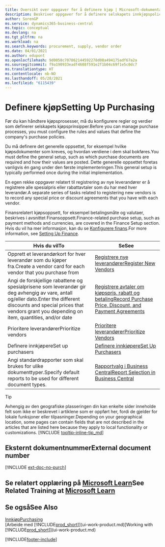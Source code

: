 ```yaml
---
title: Oversikt over oppgaver for å definere kjøp | Microsoft-dokumentasjon
description: Beskriver oppgaver for å definere selskapets innkjøpspolicyer og definere kjøpsprosessene.
author: SorenGP
ms.service: dynamics365-business-central
ms.topic: conceptual
ms.devlang: na
ms.tgt_pltfrm: na
ms.workload: na
ms.search.keywords: procurement, supply, vendor order
ms.date: 04/01/2021
ms.author: edupont
ms.openlocfilehash: 9d0058c707862144592278d08a494175adf67a2a
ms.sourcegitcommit: f9a190933eadf4608f591e2f1b04c69f1e5c0dc7
ms.translationtype: HT
ms.contentlocale: nb-NO
ms.lasthandoff: 05/28/2021
ms.locfileid: "6115439"
---
```

# <a name="setting-up-purchasing"></a><span data-ttu-id="cbf4e-103">Definere kjøp</span><span class="sxs-lookup"><span data-stu-id="cbf4e-103">Setting Up Purchasing</span></span>
<span data-ttu-id="cbf4e-104">Før du kan håndtere kjøpsprosesser, må du konfigurere regler og verdier som definerer selskapets kjøpsprinsipper.</span><span class="sxs-lookup"><span data-stu-id="cbf4e-104">Before you can manage purchase processes, you must configure the rules and values that define the company's purchase policies.</span></span>

<span data-ttu-id="cbf4e-105">Du må definere det generelle oppsettet, for eksempel hvilke kjøpsdokumenter som kreves, og hvordan verdiene i dem skal bokføres.</span><span class="sxs-lookup"><span data-stu-id="cbf4e-105">You must define the general setup, such as which purchase documents are required and how their values are posted.</span></span> <span data-ttu-id="cbf4e-106">Dette generelle oppsettet foretas vanligvis én gang under den første implementeringen.</span><span class="sxs-lookup"><span data-stu-id="cbf4e-106">This general setup is typically performed once during the initial implementation.</span></span>

<span data-ttu-id="cbf4e-107">En egen rekke oppgaver relatert til registrering av nye leverandører er å registrere alle spesialpris eller rabattavtaler som du har med hver leverandør.</span><span class="sxs-lookup"><span data-stu-id="cbf4e-107">A separate series of tasks related to registering new vendors is to record any special price or discount agreements that you have with each vendor.</span></span>

<span data-ttu-id="cbf4e-108">Finansrelatert kjøpsoppsett, for eksempel betalingsmåte og valutaer, beskrives i avsnittet Finansoppsett.</span><span class="sxs-lookup"><span data-stu-id="cbf4e-108">Finance-related purchase setup, such as payment methods and currencies, are covered in the Finance Setup section.</span></span> <span data-ttu-id="cbf4e-109">Hvis du vil ha mer informasjon, kan du se [Konfigurere finans](finance-setup-finance.md).</span><span class="sxs-lookup"><span data-stu-id="cbf4e-109">For more information, see [Setting Up Finance](finance-setup-finance.md).</span></span>

| <span data-ttu-id="cbf4e-110">Hvis du vil</span><span class="sxs-lookup"><span data-stu-id="cbf4e-110">To</span></span> | <span data-ttu-id="cbf4e-111">Se</span><span class="sxs-lookup"><span data-stu-id="cbf4e-111">See</span></span> |
| --- | --- |
| <span data-ttu-id="cbf4e-112">Opprett et leverandørkort for hver leverandør som du kjøper fra.</span><span class="sxs-lookup"><span data-stu-id="cbf4e-112">Create a vendor card for each vendor that you purchase from</span></span>|[<span data-ttu-id="cbf4e-113">Registrere nye leverandører</span><span class="sxs-lookup"><span data-stu-id="cbf4e-113">Register New Vendors</span></span>](purchasing-how-register-new-vendors.md) |
| <span data-ttu-id="cbf4e-114">Angi de forskjellige rabattene og spesialprisene som leverandør gir deg avhengig av vare, antall og/eller dato.</span><span class="sxs-lookup"><span data-stu-id="cbf4e-114">Enter the different discounts and special prices that vendors grant you depending on item, quantities, and/or date</span></span> |[<span data-ttu-id="cbf4e-115">Registrere avtaler om kjøpspris, rabatt og betaling</span><span class="sxs-lookup"><span data-stu-id="cbf4e-115">Record Purchase Price, Discount, and Payment Agreements</span></span>](purchasing-how-record-purchase-price-discount-payment-agreements.md) |
| <span data-ttu-id="cbf4e-116">Prioritere leverandører</span><span class="sxs-lookup"><span data-stu-id="cbf4e-116">Prioritize vendors</span></span> |[<span data-ttu-id="cbf4e-117">Prioritere leverandører</span><span class="sxs-lookup"><span data-stu-id="cbf4e-117">Prioritize Vendors</span></span>](purchasing-how-prioritize-vendors.md) |
| <span data-ttu-id="cbf4e-118">Definere innkjøpere</span><span class="sxs-lookup"><span data-stu-id="cbf4e-118">Set up purchasers</span></span> |[<span data-ttu-id="cbf4e-119">Definere innkjøpere</span><span class="sxs-lookup"><span data-stu-id="cbf4e-119">Set Up Purchasers</span></span>](purchasing-how-setup-purchasers.md) |
|<span data-ttu-id="cbf4e-120">Angi standardrapporter som skal brukes for ulike dokumenttyper.</span><span class="sxs-lookup"><span data-stu-id="cbf4e-120">Specify default reports to be used for different document types.</span></span>|[<span data-ttu-id="cbf4e-121">Rapportvalg i Business Central</span><span class="sxs-lookup"><span data-stu-id="cbf4e-121">Report Selection in Business Central</span></span>](across-report-selections.md)|

> [!TIP]
> <span data-ttu-id="cbf4e-122">Avhengig av den geografiske plasseringen din kan enkelte sider inneholde felt som ikke er beskrevet i artiklene som er oppført her, fordi de gjelder for lokale funksjoner eller tilpasninger.</span><span class="sxs-lookup"><span data-stu-id="cbf4e-122">Depending on your geographical location, some pages can contain fields that are not described in the articles that are listed here because they apply to local functionality or customizations.</span></span> [!INCLUDE [tooltip-inline-tip_md](includes/tooltip-inline-tip_md.md)]

## <a name="external-document-number"></a><span data-ttu-id="cbf4e-123">Eksternt dokumentnummer</span><span class="sxs-lookup"><span data-stu-id="cbf4e-123">External document number</span></span>

[!INCLUDE [ext-doc-no-purch](includes/ext-doc-no-purch.md)]

## <a name="see-related-training-at-microsoft-learn"></a><span data-ttu-id="cbf4e-124">Se relatert opplæring på [Microsoft Learn](/learn/paths/trade-get-started-dynamics-365-business-central/)</span><span class="sxs-lookup"><span data-stu-id="cbf4e-124">See Related Training at [Microsoft Learn](/learn/paths/trade-get-started-dynamics-365-business-central/)</span></span>

## <a name="see-also"></a><span data-ttu-id="cbf4e-125">Se også</span><span class="sxs-lookup"><span data-stu-id="cbf4e-125">See Also</span></span>

[<span data-ttu-id="cbf4e-126">Innkjøp</span><span class="sxs-lookup"><span data-stu-id="cbf4e-126">Purchasing</span></span>](purchasing-manage-purchasing.md)  
<span data-ttu-id="cbf4e-127">[Arbeide med [!INCLUDE[prod_short](includes/prod_short.md)]](ui-work-product.md)</span><span class="sxs-lookup"><span data-stu-id="cbf4e-127">[Working with [!INCLUDE[prod_short](includes/prod_short.md)]](ui-work-product.md)</span></span>


[!INCLUDE[footer-include](includes/footer-banner.md)]